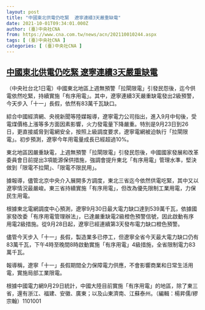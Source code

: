 ```yaml
---
layout: post
title: "中國東北供電仍吃緊  遼寧連續3天嚴重缺電"
date: 2021-10-01T09:34:01.000Z
author: (臺)中央社CNA
from: https://www.cna.com.tw/news/acn/202110010244.aspx
tags: [ (臺)中央社CNA ]
categories: [ (臺)中央社CNA ]
---
```

<!--1633080841000-->
[中國東北供電仍吃緊  遼寧連續3天嚴重缺電](https://www.cna.com.tw/news/acn/202110010244.aspx)
------

<div>
<div></div><div><p>（中央社台北1日電）中國東北地區上週無預警「拉閘限電」引發民怨後，迄今供電依然吃緊，持續實施「有序用電」。其中，遼寧連續3天嚴重缺電發出2級預警，今天步入「十一」長假，依然有83萬千瓦缺口。</p><p>綜合中國經濟網、央視新聞等陸媒報導，遼寧電力公司指出，進入9月中旬後，受電煤價格上漲等多方面因素影響，火力發電量下降嚴重。特別是9月23日到26日，更直接威脅到電網安全，按照上級調度要求，遼寧電網被迫執行「拉閘限電」。初步預測，遼寧今年用電量成長已經超過10%。</p><p>東北地區因嚴重缺電，上週無預警「拉閘限電」引發民怨後，中國國家發展和改革委員會日前提出3項能源保供措施，強調會提升東北「有序用電」管理水準，堅決做到「限電不拉閘」、「限電不限民用」。</p><p>據報導，儘管北京中央介入展開多方調度，東北三省迄今依然供電吃緊，其中又以遼寧情況最嚴峻。東三省持續實施「有序用電」，但改為優先限制工業用電，力保民生用電。</p><p>根據東北電網調度中心預測，遼寧9月30日最大電力缺口達到539萬千瓦，依據國家發改委「有序用電管理辦法」，已達嚴重缺電2級橙色預警信號，因此啟動有序用電2級措施。從9月28日起，遼寧已經連續第3天發布電力缺口橙色預警。</p><p>儘管今天步入「十一」長假，製造業多已停工，但遼寧全省今天最大電力缺口仍有83萬千瓦，下午4時至晚間8時啟動實施「有序用電」4級措施，全省限制電力83萬千瓦。</p><p>報導稱，遼寧「十一」長假期間全力保障電力供應，不會影響商業和日常生活用電，實施局部工業限電。</p><p>根據中國電力網9月29日統計，中國大陸目前實施「有序用電」的地區，除了東三省，還有浙江、福建、安徽、廣東；以及山東濟南、江蘇泰州。（編輯：楊昇儒/繆宗翰）1101001</p></div>
</div>

